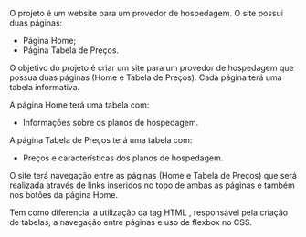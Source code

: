 O projeto é um website para um provedor de hospedagem. O site possui duas páginas:

- Página Home;
- Página Tabela de Preços.

O objetivo do projeto é criar um site para um provedor de hospedagem que possua duas páginas (Home e Tabela de Preços). Cada página terá uma tabela informativa.

A página Home terá uma tabela com:

- Informações sobre os planos de hospedagem.

A página Tabela de Preços terá uma tabela com:

- Preços e características dos planos de hospedagem.

O site terá navegação entre as páginas (Home e Tabela de Preços) que será realizada através de links inseridos no topo de ambas as páginas e também nos botões da página Home.

Tem como diferencial a utilização da tag HTML <table>, responsável pela criação de tabelas, a navegação entre páginas e uso de flexbox no CSS.
